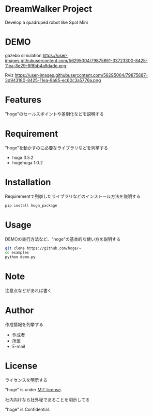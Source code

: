   # DreamWalker Project
Develop a quadruped robot like Spot Mini

# DEMO
gazebo simulation
https://user-images.githubusercontent.com/56295004/79875861-33723300-8425-11ea-8e29-9f8bb4a9dade.png

Rviz
https://user-images.githubusercontent.com/56295004/79875887-3d943180-8425-11ea-8a85-ec60c3a5776a.png

# Features

"hoge"のセールスポイントや差別化などを説明する

# Requirement

"hoge"を動かすのに必要なライブラリなどを列挙する

* huga 3.5.2
* hogehuga 1.0.2

# Installation

Requirementで列挙したライブラリなどのインストール方法を説明する

```bash
pip install huga_package
```

# Usage

DEMOの実行方法など、"hoge"の基本的な使い方を説明する

```bash
git clone https://github.com/hoge/~
cd examples
python demo.py
```

# Note

注意点などがあれば書く

# Author

作成情報を列挙する

* 作成者
* 所属
* E-mail

# License
ライセンスを明示する

"hoge" is under [MIT license](https://en.wikipedia.org/wiki/MIT_License).

社内向けなら社外秘であることを明示してる

"hoge" is Confidential.
